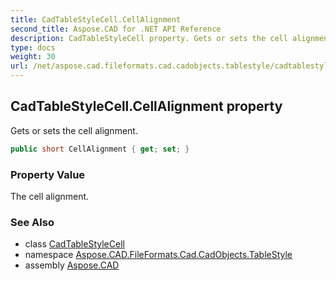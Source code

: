 ```yaml
---
title: CadTableStyleCell.CellAlignment
second_title: Aspose.CAD for .NET API Reference
description: CadTableStyleCell property. Gets or sets the cell alignment
type: docs
weight: 30
url: /net/aspose.cad.fileformats.cad.cadobjects.tablestyle/cadtablestylecell/cellalignment/
---
```

## CadTableStyleCell.CellAlignment property

Gets or sets the cell alignment.

```csharp
public short CellAlignment { get; set; }
```

### Property Value

The cell alignment.

### See Also

* class [CadTableStyleCell](../)
* namespace [Aspose.CAD.FileFormats.Cad.CadObjects.TableStyle](../../cadtablestylecell/)
* assembly [Aspose.CAD](../../../)


